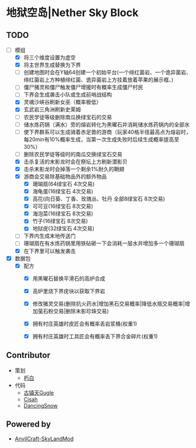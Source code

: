 # 地狱空岛|Nether Sky Block
## TODO
- [ ] 模组
  - [x] 将三个维度设置为虚空
  - [x] 将主世界生成替换为下界
  - [ ] 创建地图时会在Y轴64创建一个初始平台(一个绯红菌岩、一个诡异菌岩、绯红菌岩上方种植绯红菌、诡异菌岩上方挂着放着苹果的展示框、)
  - [ ] 僵尸猪灵和僵尸触发僵尸增援时有概率生成僵尸村民
  - [ ] 下界会生成袭击小队或生成前哨战结构
  - [X] 灵魂沙峡谷刷新女巫（概率极低）
  - [X] 玄武岩三角洲刷新史莱姆
  - [ ] 农民学徒等级删除南瓜换绿宝石的交易
  - [ ] 储水炼药锅（满水）旁的熔岩转化为黑曜石并消耗储水炼药锅内的全部水
  - [ ] 使下界群系可以生成骑着赤足兽的游商（玩家40格半径最高点为熔岩时，每20min有10%概率生成，当第一次生成失败时后续生成概率提高至30%）
  - [ ] 删除农民学徒等级时的南瓜交换绿宝石交易
  - [X] 击杀复活的末影龙时会在祭坛上方刷新潜影贝
  - [X] 击杀末影龙时会掉落一个剩余1%耐久的鞘翅
  - [X] 游商会交易除基础物品外的额外物品
    - [X] 珊瑚扇(64绿宝石 4次交易)
    - [X] 海龟蛋(16绿宝石 4次交易)
    - [X] 高花(向日葵、丁香、玫瑰丛、牡丹  全部8绿宝石 8次交易)
    - [X] 可可豆(16绿宝石 8次交易)
    - [X] 海泡菜(16绿宝石 8次交易)
    - [X] 竹子(16绿宝石 8次交易)
    - [X] 地狱疣(32绿宝石 4次交易)
  - [ ] 下界内生成末地传送门
  - [ ] 珊瑚扇在有水炼药锅里用铁砧砸一下会消耗一层水并增加多一个珊瑚扇
  - [X] 在下界里可以触发袭击
  
- [X] 数据包
  - [X] 配方
    - [X] 用黑曜石替换平滑石的高炉合成
    - [X] 高炉里烧下界疣块以获取下界岩
    - [X] 修改猪灵交易(删除抗火药水|增加黑石交易概率|降低水瓶交易概率|增加萤石粉交易|删除末影珍珠交易)
    - [X] 拥有村庄英雄时皮匠会有概率丢岩浆桶(权重1)
    - [X] 拥有村庄英雄时工具匠会有概率丢下界合金碎片(权重1)
    

## Contributor
* 策划
  * [朽白](https://space.bilibili.com/178682437)
* 代码
  * [古镇天Gugle](https://space.bilibili.com/19822751)
  * [Cjsah](https://space.bilibili.com/19170004)
  * [DancingSnow](https://space.bilibili.com/302121711)

## Powered by
* [AnvilCraft-SkyLandMod](https://github.com/Dubhe-Studio/AnvilCraft-SkyLandMod)
